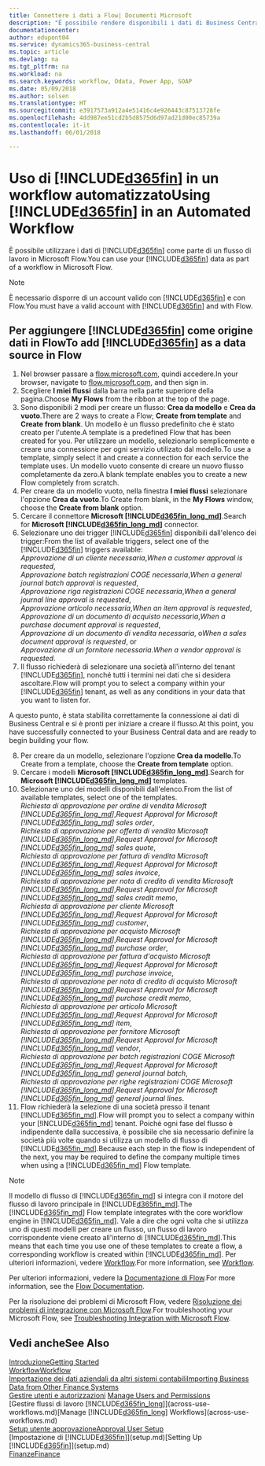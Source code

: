 ```yaml
---
title: Connettere i dati a Flow| Documenti Microsoft
description: "È possibile rendere disponibili i dati di Business Central come origine dati e specificare un URL OData dei service Web per creare un workflow automatizzato."
documentationcenter: 
author: edupont04
ms.service: dynamics365-business-central
ms.topic: article
ms.devlang: na
ms.tgt_pltfrm: na
ms.workload: na
ms.search.keywords: workflow, Odata, Power App, SOAP
ms.date: 05/09/2018
ms.author: solsen
ms.translationtype: HT
ms.sourcegitcommit: e3917573a912a4e51416c4e926443c87513728fe
ms.openlocfilehash: 4dd987ee51cd2b5d8575d6d97ad21d00ec85739a
ms.contentlocale: it-it
ms.lasthandoff: 06/01/2018

---
```

# <a name="using-included365finincludesd365finmdmd-in-an-automated-workflow"></a><span data-ttu-id="50f79-103">Uso di [!INCLUDE[d365fin](includes/d365fin_md.md)] in un workflow automatizzato</span><span class="sxs-lookup"><span data-stu-id="50f79-103">Using [!INCLUDE[d365fin](includes/d365fin_md.md)] in an Automated Workflow</span></span>
<span data-ttu-id="50f79-104">È possibile utilizzare i dati di [!INCLUDE[d365fin](includes/d365fin_md.md)] come parte di un flusso di lavoro in Microsoft Flow.</span><span class="sxs-lookup"><span data-stu-id="50f79-104">You can use your [!INCLUDE[d365fin](includes/d365fin_md.md)] data as part of a workflow in Microsoft Flow.</span></span>  

> [!NOTE]  
>   <span data-ttu-id="50f79-105">È necessario disporre di un account valido con [!INCLUDE[d365fin](includes/d365fin_md.md)] e con Flow.</span><span class="sxs-lookup"><span data-stu-id="50f79-105">You must have a valid account with [!INCLUDE[d365fin](includes/d365fin_md.md)] and with Flow.</span></span>  

## <a name="to-add-included365finincludesd365finmdmd-as-a-data-source-in-flow"></a><span data-ttu-id="50f79-106">Per aggiungere [!INCLUDE[d365fin](includes/d365fin_md.md)] come origine dati in Flow</span><span class="sxs-lookup"><span data-stu-id="50f79-106">To add [!INCLUDE[d365fin](includes/d365fin_md.md)] as a data source in Flow</span></span>
1. <span data-ttu-id="50f79-107">Nel browser passare a [flow.microsoft.com](https://flow.microsoft.com/en-us/), quindi accedere.</span><span class="sxs-lookup"><span data-stu-id="50f79-107">In your browser, navigate to [flow.microsoft.com](https://flow.microsoft.com/en-us/), and then sign in.</span></span>
2. <span data-ttu-id="50f79-108">Scegliere **I miei flussi** dalla barra nella parte superiore della pagina.</span><span class="sxs-lookup"><span data-stu-id="50f79-108">Choose **My Flows** from the ribbon at the top of the page.</span></span>
3. <span data-ttu-id="50f79-109">Sono disponibili 2 modi per creare un flusso: **Crea da modello** e **Crea da vuoto**.</span><span class="sxs-lookup"><span data-stu-id="50f79-109">There are 2 ways to create a Flow; **Create from template** and **Create from blank**.</span></span> <span data-ttu-id="50f79-110">Un modello è un flusso predefinito che è stato creato per l'utente.</span><span class="sxs-lookup"><span data-stu-id="50f79-110">A template is a predefined Flow that has been created for you.</span></span>  <span data-ttu-id="50f79-111">Per utilizzare un modello, selezionarlo semplicemente e creare una connessione per ogni servizio utilizato dal modello.</span><span class="sxs-lookup"><span data-stu-id="50f79-111">To use a template, simply select it and create a connection for each service the template uses.</span></span> <span data-ttu-id="50f79-112">Un modello vuoto consente di creare un nuovo flusso completamente da zero.</span><span class="sxs-lookup"><span data-stu-id="50f79-112">A blank template enables you to create a new Flow completely from scratch.</span></span>
4. <span data-ttu-id="50f79-113">Per creare da un modello vuoto, nella finestra **I miei flussi** selezionare l'opzione **Crea da vuoto**.</span><span class="sxs-lookup"><span data-stu-id="50f79-113">To Create from blank, in the **My Flows** window, choose the **Create from blank** option.</span></span>
5. <span data-ttu-id="50f79-114">Cercare il connettore **Microsoft [!INCLUDE[d365fin_long_md](includes/d365fin_long_md.md)]**.</span><span class="sxs-lookup"><span data-stu-id="50f79-114">Search for **Microsoft [!INCLUDE[d365fin_long_md](includes/d365fin_long_md.md)]** connector.</span></span>
6. <span data-ttu-id="50f79-115">Selezionare uno dei trigger [!INCLUDE[d365fin](includes/d365fin_md.md)] disponibili dall'elenco dei trigger:</span><span class="sxs-lookup"><span data-stu-id="50f79-115">From the list of available triggers, select one of the [!INCLUDE[d365fin](includes/d365fin_md.md)] triggers available:</span></span>  
    <span data-ttu-id="50f79-116">*Approvazione di un cliente necessaria*,</span><span class="sxs-lookup"><span data-stu-id="50f79-116">*When a customer approval is requested*,</span></span>  
    <span data-ttu-id="50f79-117">*Approvazione batch registrazioni COGE necessaria*,</span><span class="sxs-lookup"><span data-stu-id="50f79-117">*When a general journal batch approval is requested*,</span></span>  
    <span data-ttu-id="50f79-118">*Approvazione riga registrazioni COGE necessaria*,</span><span class="sxs-lookup"><span data-stu-id="50f79-118">*When a general journal line approval is requested*,</span></span>  
    <span data-ttu-id="50f79-119">*Approvazione articolo necessaria*,</span><span class="sxs-lookup"><span data-stu-id="50f79-119">*When an item approval is requested*,</span></span>  
    <span data-ttu-id="50f79-120">*Approvazione di un documento di acquisto necessaria*,</span><span class="sxs-lookup"><span data-stu-id="50f79-120">*When a purchase document approval is requested*,</span></span>  
    <span data-ttu-id="50f79-121">*Approvazione di un documento di vendita necessaria*, o</span><span class="sxs-lookup"><span data-stu-id="50f79-121">*When a sales document approval is requested*, or</span></span>  
    <span data-ttu-id="50f79-122">*Approvazione di un fornitore necessaria*.</span><span class="sxs-lookup"><span data-stu-id="50f79-122">*When a vendor approval is requested*.</span></span>
7. <span data-ttu-id="50f79-123">Il flusso richiederà di selezionare una società all'interno del tenant [!INCLUDE[d365fin](includes/d365fin_md.md)], nonché tutti i termini nei dati che si desidera ascoltare.</span><span class="sxs-lookup"><span data-stu-id="50f79-123">Flow will prompt you to select a company within your [!INCLUDE[d365fin](includes/d365fin_md.md)] tenant, as well as any conditions in your data that you want to listen for.</span></span>

<span data-ttu-id="50f79-124">A questo punto, è stata stabilita correttamente la connessione ai dati di Business Central e si è pronti per iniziare a creare il flusso.</span><span class="sxs-lookup"><span data-stu-id="50f79-124">At this point, you have successfully connected to your Business Central data and are ready to begin building your flow.</span></span>

8. <span data-ttu-id="50f79-125">Per creare da un modello, selezionare l'opzione **Crea da modello**.</span><span class="sxs-lookup"><span data-stu-id="50f79-125">To Create from a template, choose the **Create from template** option.</span></span>
9. <span data-ttu-id="50f79-126">Cercare i modelli **Microsoft [!INCLUDE[d365fin_long_md](includes/d365fin_long_md.md)]**.</span><span class="sxs-lookup"><span data-stu-id="50f79-126">Search for **Microsoft [!INCLUDE[d365fin_long_md](includes/d365fin_long_md.md)]** templates.</span></span>
10. <span data-ttu-id="50f79-127">Selezionare uno dei modelli disponibili dall'elenco.</span><span class="sxs-lookup"><span data-stu-id="50f79-127">From the list of available templates, select one of the templates.</span></span>  
    <span data-ttu-id="50f79-128">*Richiesta di approvazione per ordine di vendita Microsoft [!INCLUDE[d365fin_long_md](includes/d365fin_long_md.md)]*,</span><span class="sxs-lookup"><span data-stu-id="50f79-128">*Request Approval for Microsoft [!INCLUDE[d365fin_long_md](includes/d365fin_long_md.md)] sales order*,</span></span>  
    <span data-ttu-id="50f79-129">*Richiesta di approvazione per offerta di vendita Microsoft [!INCLUDE[d365fin_long_md](includes/d365fin_long_md.md)]*,</span><span class="sxs-lookup"><span data-stu-id="50f79-129">*Request Approval for Microsoft [!INCLUDE[d365fin_long_md](includes/d365fin_long_md.md)] sales quote*,</span></span>  
    <span data-ttu-id="50f79-130">*Richiesta di approvazione per fattura di vendita Microsoft [!INCLUDE[d365fin_long_md](includes/d365fin_long_md.md)]*,</span><span class="sxs-lookup"><span data-stu-id="50f79-130">*Request Approval for Microsoft [!INCLUDE[d365fin_long_md](includes/d365fin_long_md.md)] sales invoice*,</span></span>  
    <span data-ttu-id="50f79-131">*Richiesta di approvazione per nota di credito di vendita Microsoft [!INCLUDE[d365fin_long_md](includes/d365fin_long_md.md)]*,</span><span class="sxs-lookup"><span data-stu-id="50f79-131">*Request Approval for Microsoft [!INCLUDE[d365fin_long_md](includes/d365fin_long_md.md)] sales credit memo*,</span></span>  
    <span data-ttu-id="50f79-132">*Richiesta di approvazione per cliente Microsoft [!INCLUDE[d365fin_long_md](includes/d365fin_long_md.md)]*,</span><span class="sxs-lookup"><span data-stu-id="50f79-132">*Request Approval for Microsoft [!INCLUDE[d365fin_long_md](includes/d365fin_long_md.md)] customer*,</span></span>  
    <span data-ttu-id="50f79-133">*Richiesta di approvazione per acquisto Microsoft [!INCLUDE[d365fin_long_md](includes/d365fin_long_md.md)]*,</span><span class="sxs-lookup"><span data-stu-id="50f79-133">*Request Approval for Microsoft [!INCLUDE[d365fin_long_md](includes/d365fin_long_md.md)] purchase order*,</span></span>  
    <span data-ttu-id="50f79-134">*Richiesta di approvazione per fattura d'acquisto Microsoft [!INCLUDE[d365fin_long_md](includes/d365fin_long_md.md)]*,</span><span class="sxs-lookup"><span data-stu-id="50f79-134">*Request Approval for Microsoft [!INCLUDE[d365fin_long_md](includes/d365fin_long_md.md)] purchase invoice*,</span></span>  
    <span data-ttu-id="50f79-135">*Richiesta di approvazione per nota di credito di acquisto Microsoft [!INCLUDE[d365fin_long_md](includes/d365fin_long_md.md)]*,</span><span class="sxs-lookup"><span data-stu-id="50f79-135">*Request Approval for Microsoft [!INCLUDE[d365fin_long_md](includes/d365fin_long_md.md)] purchase credit memo*,</span></span>  
    <span data-ttu-id="50f79-136">*Richiesta di approvazione per articolo Microsoft [!INCLUDE[d365fin_long_md](includes/d365fin_long_md.md)]*,</span><span class="sxs-lookup"><span data-stu-id="50f79-136">*Request Approval for Microsoft [!INCLUDE[d365fin_long_md](includes/d365fin_long_md.md)] item*,</span></span>  
    <span data-ttu-id="50f79-137">*Richiesta di approvazione per fornitore Microsoft [!INCLUDE[d365fin_long_md](includes/d365fin_long_md.md)]*,</span><span class="sxs-lookup"><span data-stu-id="50f79-137">*Request Approval for Microsoft [!INCLUDE[d365fin_long_md](includes/d365fin_long_md.md)] vendor*,</span></span>  
    <span data-ttu-id="50f79-138">*Richiesta di approvazione per batch registrazioni COGE Microsoft [!INCLUDE[d365fin_long_md](includes/d365fin_long_md.md)]*,</span><span class="sxs-lookup"><span data-stu-id="50f79-138">*Request Approval for Microsoft [!INCLUDE[d365fin_long_md](includes/d365fin_long_md.md)] general journal batch*,</span></span>  
    <span data-ttu-id="50f79-139">*Richiesta di approvazione per righe registrazioni COGE Microsoft [!INCLUDE[d365fin_long_md](includes/d365fin_long_md.md)]*,</span><span class="sxs-lookup"><span data-stu-id="50f79-139">*Request Approval for Microsoft [!INCLUDE[d365fin_long_md](includes/d365fin_long_md.md)] general journal lines*.</span></span>  
11. <span data-ttu-id="50f79-140">Flow richiederà la selezione di una società presso il tenant [!INCLUDE[d365fin_md](includes/d365fin_md.md)].</span><span class="sxs-lookup"><span data-stu-id="50f79-140">Flow will prompt you to select a company within your [!INCLUDE[d365fin_md](includes/d365fin_md.md)] tenant.</span></span> <span data-ttu-id="50f79-141">Poiché ogni fase del flusso è indipendente dalla successiva, è possibile che sia necessario definire la società più volte quando si utilizza un modello di flusso di [!INCLUDE[d365fin_md](includes/d365fin_md.md)].</span><span class="sxs-lookup"><span data-stu-id="50f79-141">Because each step in the flow is independent of the next, you may be required to define the company multiple times when using a [!INCLUDE[d365fin_md](includes/d365fin_md.md)] Flow template.</span></span>

> [!NOTE]  
> <span data-ttu-id="50f79-142">Il modello di flusso di [!INCLUDE[d365fin_md](includes/d365fin_md.md)] si integra con il motore del flusso di lavoro principale in [!INCLUDE[d365fin_md](includes/d365fin_md.md)].</span><span class="sxs-lookup"><span data-stu-id="50f79-142">The [!INCLUDE[d365fin_md](includes/d365fin_md.md)] Flow template integrates with the core workflow engine in [!INCLUDE[d365fin_md](includes/d365fin_md.md)].</span></span> <span data-ttu-id="50f79-143">Vale a dire che ogni volta che si utilizza uno di questi modelli per creare un flusso, un flusso di lavoro corrispondente viene creato all'interno di [!INCLUDE[d365fin_md](includes/d365fin_md.md)].</span><span class="sxs-lookup"><span data-stu-id="50f79-143">This means that each time you use one of these templates to create a flow, a corresponding workflow is created within [!INCLUDE[d365fin_md](includes/d365fin_md.md)].</span></span> <span data-ttu-id="50f79-144">Per ulteriori informazioni, vedere [Workflow](across-workflow.md).</span><span class="sxs-lookup"><span data-stu-id="50f79-144">For more information, see [Workflow](across-workflow.md).</span></span>

<span data-ttu-id="50f79-145">Per ulteriori informazioni, vedere la [Documentazione di Flow](https://docs.microsoft.com/en-us/flow/getting-started).</span><span class="sxs-lookup"><span data-stu-id="50f79-145">For more information, see the [Flow Documentation](https://docs.microsoft.com/en-us/flow/getting-started).</span></span>

<span data-ttu-id="50f79-146">Per la risoluzione dei problemi di Microsoft Flow, vedere [Risoluzione dei problemi di integrazione con Microsoft Flow](across-troubleshooting-how-use-financials-data-source-flow.md).</span><span class="sxs-lookup"><span data-stu-id="50f79-146">For troubleshooting your Microsoft Flow, see [Troubleshooting Integration with Microsoft Flow](across-troubleshooting-how-use-financials-data-source-flow.md).</span></span>

## <a name="see-also"></a><span data-ttu-id="50f79-147">Vedi anche</span><span class="sxs-lookup"><span data-stu-id="50f79-147">See Also</span></span>
[<span data-ttu-id="50f79-148">Introduzione</span><span class="sxs-lookup"><span data-stu-id="50f79-148">Getting Started</span></span>](product-get-started.md)  
[<span data-ttu-id="50f79-149">Workflow</span><span class="sxs-lookup"><span data-stu-id="50f79-149">Workflow</span></span>](across-workflow.md)  
[<span data-ttu-id="50f79-150">Importazione dei dati aziendali da altri sistemi contabili</span><span class="sxs-lookup"><span data-stu-id="50f79-150">Importing Business Data from Other Finance Systems</span></span>](across-import-data-configuration-packages.md)  
<span data-ttu-id="50f79-151">[Gestire utenti e autorizzazioni](ui-how-users-permissions.md) </span><span class="sxs-lookup"><span data-stu-id="50f79-151">[Manage Users and Permissions](ui-how-users-permissions.md) </span></span>  
<span data-ttu-id="50f79-152">[Gestire flussi di lavoro [!INCLUDE[d365fin_long](includes/d365fin_long_md.md)]](across-use-workflows.md)</span><span class="sxs-lookup"><span data-stu-id="50f79-152">[Manage [!INCLUDE[d365fin_long](includes/d365fin_long_md.md)] Workflows](across-use-workflows.md)</span></span>  
[<span data-ttu-id="50f79-153">Setup utente approvazione</span><span class="sxs-lookup"><span data-stu-id="50f79-153">Approval User Setup</span></span>](across-how-to-set-up-approval-users.md)  
<span data-ttu-id="50f79-154">[Impostazione di [!INCLUDE[d365fin](includes/d365fin_md.md)]](setup.md)</span><span class="sxs-lookup"><span data-stu-id="50f79-154">[Setting Up [!INCLUDE[d365fin](includes/d365fin_md.md)]](setup.md)</span></span>  
[<span data-ttu-id="50f79-155">Finanze</span><span class="sxs-lookup"><span data-stu-id="50f79-155">Finance</span></span>](finance.md)  

